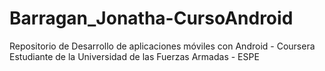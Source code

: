 # Barragan_Jonatha-CursoAndroid
Repositorio de Desarrollo de aplicaciones móviles con Android - Coursera
Estudiante de la Universidad de las Fuerzas Armadas - ESPE
